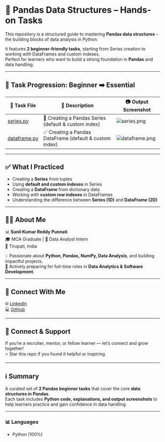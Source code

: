 # 🐼 Pandas Data Structures – Hands-on Tasks

This repository is a structured guide to mastering **Pandas data structures** – the building blocks of data analysis in Python.

It features **2 beginner-friendly tasks**, starting from Series creation to working with DataFrames and custom indexes.  
Perfect for learners who want to build a strong foundation in **Pandas** and data handling.

---

## 📂 Task Progression: Beginner ➡️ Essential

| 🧪 Task File                                                | 📄 Description                                    | 📷 Output Screenshot |
|-------------------------------------------------------------|--------------------------------------------------|----------------------|
| [series.py](pandas%20data%20structure/series.py)            | 🎯 Creating a Pandas Series (default & custom index) | ![series.png](pandas%20data%20structure/series.png) |
| [dataframe.py](pandas%20data%20structure/dataframe.py)      | ✅ Creating a Pandas DataFrame (default & custom index) | ![dataframe.png](pandas%20data%20structure/dataframe.png) |

---

## ✅ What I Practiced

- Creating a **Series** from tuples  
- Using **default and custom indexes** in Series  
- Creating a **DataFrame** from dictionary data  
- Working with **custom row indexes** in DataFrames  
- Understanding the difference between **Series (1D)** and **DataFrame (2D)**  

---

## 👨‍💻 About Me

📊 **Sunil Kumar Reddy Punnati**  
🎓 MCA Graduate | 💼 Data Analyst Intern  
📍 Tirupati, India  

💡 Passionate about **Python, Pandas, NumPy, Data Analysis**, and building impactful projects.  
🚀 Actively preparing for full-time roles in **Data Analytics & Software Development**.

---

## 🔗 Connect With Me
🌐 [LinkedIn](https://www.linkedin.com/in/sunil-kumar-reddy-punnati-a0a279308/)  
💻 [GitHub](https://github.com/sunilkumarreddypunnati)  

---

## 🙌 Connect & Support

If you’re a recruiter, mentor, or fellow learner — let’s connect and grow together!  
⭐ Star this repo if you found it helpful or inspiring.

---

## ℹ️ Summary

A curated set of **2 Pandas beginner tasks** that cover the core **data structures in Pandas**.  
Each task includes **Python code, explanations, and output screenshots** to help learners practice and gain confidence in data handling.

---

### 📊 Languages
- Python (100%)

